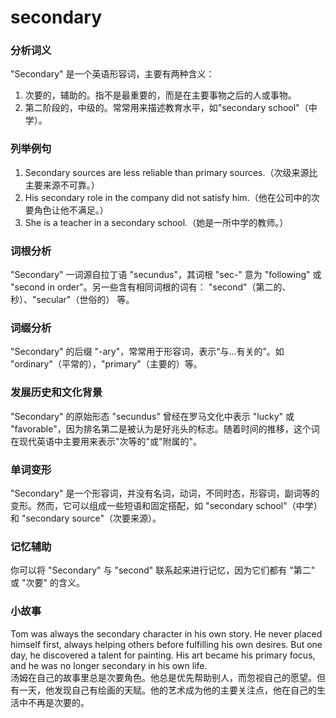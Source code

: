 # secondary

### 分析词义

  

"Secondary" 是一个英语形容词，主要有两种含义：

  

1.  次要的，辅助的。指不是最重要的，而是在主要事物之后的人或事物。
2.  第二阶段的，中级的。常常用来描述教育水平，如"secondary school"（中学）。

  

### 列举例句

  

1.  Secondary sources are less reliable than primary sources.（次级来源比主要来源不可靠。）
2.  His secondary role in the company did not satisfy him.（他在公司中的次要角色让他不满足。）
3.  She is a teacher in a secondary school.（她是一所中学的教师。）

  

### 词根分析

  

"Secondary" 一词源自拉丁语 "secundus"，其词根 "sec-" 意为 "following" 或 "second in order"。另一些含有相同词根的词有： "second"（第二的、秒）、"secular"（世俗的） 等。

  

### 词缀分析

  

"Secondary" 的后缀 "-ary"，常常用于形容词，表示“与...有关的”。如 "ordinary"（平常的），"primary"（主要的）等。

  

### 发展历史和文化背景

  

"Secondary" 的原始形态 "secundus" 曾经在罗马文化中表示 "lucky" 或 "favorable"，因为排名第二是被认为是好兆头的标志。随着时间的推移，这个词在现代英语中主要用来表示"次等的"或"附属的"。

  

### 单词变形

  

"Secondary" 是一个形容词，并没有名词，动词，不同时态，形容词，副词等的变形。然而，它可以组成一些短语和固定搭配，如 "secondary school"（中学）和 "secondary source"（次要来源）。

  

### 记忆辅助

  

你可以将 "Secondary" 与 "second" 联系起来进行记忆，因为它们都有 "第二" 或 "次要" 的含义。

  

### 小故事

  

Tom was always the secondary character in his own story. He never placed himself first, always helping others before fulfilling his own desires. But one day, he discovered a talent for painting. His art became his primary focus, and he was no longer secondary in his own life.  
汤姆在自己的故事里总是次要角色。他总是优先帮助别人，而忽视自己的愿望。但有一天，他发现自己有绘画的天赋。他的艺术成为他的主要关注点，他在自己的生活中不再是次要的。

